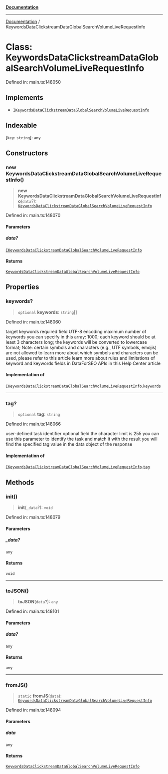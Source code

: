 [**Documentation**](../README.md)

***

[Documentation](../README.md) / KeywordsDataClickstreamDataGlobalSearchVolumeLiveRequestInfo

# Class: KeywordsDataClickstreamDataGlobalSearchVolumeLiveRequestInfo

Defined in: main.ts:148050

## Implements

- [`IKeywordsDataClickstreamDataGlobalSearchVolumeLiveRequestInfo`](../interfaces/IKeywordsDataClickstreamDataGlobalSearchVolumeLiveRequestInfo.md)

## Indexable

\[`key`: `string`\]: `any`

## Constructors

### new KeywordsDataClickstreamDataGlobalSearchVolumeLiveRequestInfo()

> **new KeywordsDataClickstreamDataGlobalSearchVolumeLiveRequestInfo**(`data`?): [`KeywordsDataClickstreamDataGlobalSearchVolumeLiveRequestInfo`](KeywordsDataClickstreamDataGlobalSearchVolumeLiveRequestInfo.md)

Defined in: main.ts:148070

#### Parameters

##### data?

[`IKeywordsDataClickstreamDataGlobalSearchVolumeLiveRequestInfo`](../interfaces/IKeywordsDataClickstreamDataGlobalSearchVolumeLiveRequestInfo.md)

#### Returns

[`KeywordsDataClickstreamDataGlobalSearchVolumeLiveRequestInfo`](KeywordsDataClickstreamDataGlobalSearchVolumeLiveRequestInfo.md)

## Properties

### keywords?

> `optional` **keywords**: `string`[]

Defined in: main.ts:148060

target keywords
required field
UTF-8 encoding
maximum number of keywords you can specify in this array: 1000;
each keyword should be at least 3 characters long;
the keywords will be converted to lowercase format;
Note: certain symbols and characters (e.g., UTF symbols, emojis) are not allowed
to learn more about which symbols and characters can be used, please refer to this article
learn more about rules and limitations of keyword and keywords fields in DataForSEO APIs in this Help Center article

#### Implementation of

[`IKeywordsDataClickstreamDataGlobalSearchVolumeLiveRequestInfo`](../interfaces/IKeywordsDataClickstreamDataGlobalSearchVolumeLiveRequestInfo.md).[`keywords`](../interfaces/IKeywordsDataClickstreamDataGlobalSearchVolumeLiveRequestInfo.md#keywords)

***

### tag?

> `optional` **tag**: `string`

Defined in: main.ts:148066

user-defined task identifier
optional field
the character limit is 255
you can use this parameter to identify the task and match it with the result
you will find the specified tag value in the data object of the response

#### Implementation of

[`IKeywordsDataClickstreamDataGlobalSearchVolumeLiveRequestInfo`](../interfaces/IKeywordsDataClickstreamDataGlobalSearchVolumeLiveRequestInfo.md).[`tag`](../interfaces/IKeywordsDataClickstreamDataGlobalSearchVolumeLiveRequestInfo.md#tag)

## Methods

### init()

> **init**(`_data`?): `void`

Defined in: main.ts:148079

#### Parameters

##### \_data?

`any`

#### Returns

`void`

***

### toJSON()

> **toJSON**(`data`?): `any`

Defined in: main.ts:148101

#### Parameters

##### data?

`any`

#### Returns

`any`

***

### fromJS()

> `static` **fromJS**(`data`): [`KeywordsDataClickstreamDataGlobalSearchVolumeLiveRequestInfo`](KeywordsDataClickstreamDataGlobalSearchVolumeLiveRequestInfo.md)

Defined in: main.ts:148094

#### Parameters

##### data

`any`

#### Returns

[`KeywordsDataClickstreamDataGlobalSearchVolumeLiveRequestInfo`](KeywordsDataClickstreamDataGlobalSearchVolumeLiveRequestInfo.md)
